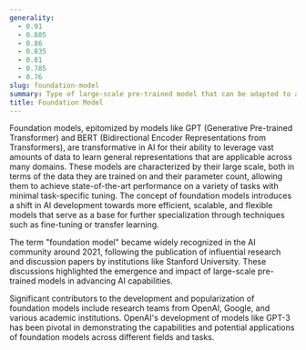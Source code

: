 ```yaml
---
generality:
  - 0.91
  - 0.885
  - 0.86
  - 0.835
  - 0.81
  - 0.785
  - 0.76
slug: foundation-model
summary: Type of large-scale pre-trained model that can be adapted to a wide range of tasks without needing to be trained from scratch each time.
title: Foundation Model
---
```


Foundation models, epitomized by models like GPT (Generative Pre-trained Transformer) and BERT (Bidirectional Encoder Representations from Transformers), are transformative in AI for their ability to leverage vast amounts of data to learn general representations that are applicable across many domains. These models are characterized by their large scale, both in terms of the data they are trained on and their parameter count, allowing them to achieve state-of-the-art performance on a variety of tasks with minimal task-specific tuning. The concept of foundation models introduces a shift in AI development towards more efficient, scalable, and flexible models that serve as a base for further specialization through techniques such as fine-tuning or transfer learning.

The term "foundation model" became widely recognized in the AI community around 2021, following the publication of influential research and discussion papers by institutions like Stanford University. These discussions highlighted the emergence and impact of large-scale pre-trained models in advancing AI capabilities.

Significant contributors to the development and popularization of foundation models include research teams from OpenAI, Google, and various academic institutions. OpenAI's development of models like GPT-3 has been pivotal in demonstrating the capabilities and potential applications of foundation models across different fields and tasks.
